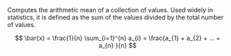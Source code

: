 Computes the arithmetic mean of a collection of values. Used widely in statistics, it is defined as the sum of the values divided by the total number of values.

$$
\bar{x} = \frac{1}{n} \sum_{i=1}^{n} a_{i} = \frac{a_{1} + a_{2} + ... + a_{n} }{n}
$$
